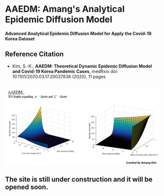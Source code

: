 # AAEDM: Amang's Analytical Epidemic Diffusion Model
#### Advanced Analytical Epidemic Diffusion Model for Apply the Covid-19 Korea Dataset


## Reference Citation
* Kim, S.-K., **AAEDM: Theoretical Dynamic Epidemic Diffusion Model and Covid-19 Korea Pandemic Cases**, medRxiv doi: 10.1101/2020.03.17.20037838 (2020), 11 pages
</br></br>




![-](https://github.com/amangkim/aaedm-covid19-kr/blob/master/AAEDM_GitHub_3D_Graphs_AMG.jpg)


## The site is still under construction and it will be opened soon.


